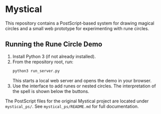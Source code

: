 # Mystical

This repository contains a PostScript-based system for drawing magical circles and a small web prototype for experimenting with rune circles.

## Running the Rune Circle Demo

1. Install Python 3 (if not already installed).
2. From the repository root, run:
   ```bash
   python3 run_server.py
   ```
   This starts a local web server and opens the demo in your browser.
3. Use the interface to add runes or nested circles. The interpretation of the spell is shown below the buttons.

The PostScript files for the original Mystical project are located under `mystical_ps/`. See `mystical_ps/README.md` for full documentation.
